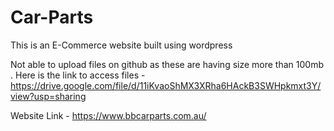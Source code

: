 # Car-Parts
This is an E-Commerce website built using wordpress

Not able to upload files on github as these are having size more than 100mb . Here is the link to access files - https://drive.google.com/file/d/11iKvaoShMX3XRha6HAckB3SWHpkmxt3Y/view?usp=sharing

Website Link - https://www.bbcarparts.com.au/
